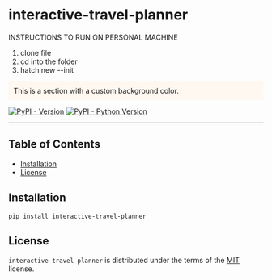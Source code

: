 # interactive-travel-planner


INSTRUCTIONS TO RUN ON PERSONAL MACHINE
1. clone file
2. cd into the folder
3. hatch new --init

<div style="background-color: #fff8f0; padding: 10px;">
This is a section with a custom background color.
</div>


[![PyPI - Version](https://img.shields.io/pypi/v/interactive-travel-planner.svg)](https://pypi.org/project/interactive-travel-planner)
[![PyPI - Python Version](https://img.shields.io/pypi/pyversions/interactive-travel-planner.svg)](https://pypi.org/project/interactive-travel-planner)

-----

## Table of Contents

- [Installation](#installation)
- [License](#license)

## Installation

```console
pip install interactive-travel-planner
```

## License

`interactive-travel-planner` is distributed under the terms of the [MIT](https://spdx.org/licenses/MIT.html) license.
